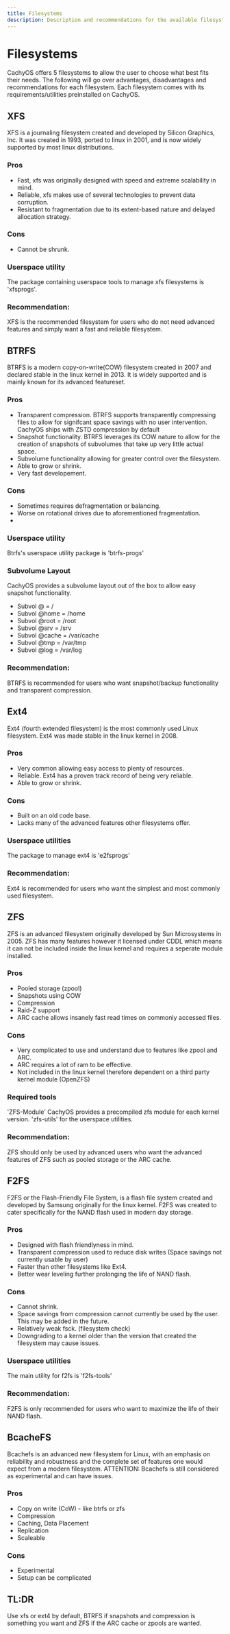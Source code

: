 ```yaml
---
title: Filesystems
description: Description and recommendations for the available filesystems. (ext4, f2fs, btrfs, xfs, zfs)
---
```


# Filesystems

CachyOS offers 5 filesystems to allow the user to choose what best fits their needs. The following will go over advantages, disadvantages and recommendations for each filesystem. Each filesystem comes with its requirements/utilities preinstalled on CachyOS.

## XFS
XFS is a journaling filesystem created and developed by Silicon Graphics, Inc. It was created in 1993, ported to linux in 2001, and is now widely supported by most linux distributions.
### Pros
- Fast, xfs was originally designed with speed and extreme scalability in mind.
- Reliable, xfs makes use of several technologies to prevent data corruption.
- Resistant to fragmentation due to its extent-based nature and delayed allocation strategy.
### Cons
- Cannot be shrunk.

### Userspace utility
The package containing userspace tools to manage xfs filesystems is 'xfsprogs'.

### Recommendation:
XFS is the recommended filesystem for users who do not need advanced features and simply want a fast and reliable filesystem.


## BTRFS
BTRFS is a modern copy-on-write(COW) filesystem created in 2007 and declared stable in the linux kernel in 2013. It is widely supported and is mainly known for its advanced featureset.
### Pros
- Transparent compression. BTRFS supports transparently compressing files to allow for signifcant space savings with no user intervention. CachyOS ships with ZSTD compression by default
- Snapshot functionality. BTRFS leverages its COW nature to allow for the creation of snapshots of subvolumes that take up very little actual space.
- Subvolume functionality allowing for greater control over the filesystem.
- Able to grow or shrink.
- Very fast developement.
### Cons
- Sometimes requires defragmentation or balancing.
- Worse on rotational drives due to aforementioned fragmentation.
-
### Userspace utility
Btrfs's userspace utility package is 'btrfs-progs'

### Subvolume Layout
CachyOS provides a subvolume layout out of the box to allow easy snapshot functionality.
- Subvol @ = /
- Subvol @home = /home
- Subvol @root = /root
- Subvol @srv = /srv
- Subvol @cache = /var/cache
- Subvol @tmp = /var/tmp
- Subvol @log = /var/log

### Recommendation:
BTRFS is recommended for users who want snapshot/backup functionality and transparent compression.


## Ext4
Ext4 (fourth extended filesystem) is the most commonly used Linux filesystem. Ext4 was made stable in the linux kernel in 2008.
### Pros
- Very common allowing easy access to plenty of resources.
- Reliable. Ext4 has a proven track record of being very reliable.
- Able to grow or shrink.
### Cons
- Built on an old code base.
- Lacks many of the advanced features other filesystems offer.

### Userspace utilities
The package to manage ext4 is 'e2fsprogs'

### Recommendation:
Ext4 is recommended for users who want the simplest and most commonly used filesystem.


## ZFS
ZFS is an advanced filesystem originally developed by Sun Microsystems in 2005. ZFS has many features however it licensed under CDDL which means it can not be included inside the linux kernel and requires a seperate module installed.
### Pros
- Pooled storage (zpool)
- Snapshots using COW
- Compression
- Raid-Z support
- ARC cache allows insanely fast read times on commonly accessed files.
### Cons
- Very complicated to use and understand due to features like zpool and ARC.
- ARC requires a lot of ram to be effective.
- Not included in the linux kernel therefore dependent on a third party kernel module (OpenZFS)

### Required tools
'ZFS-Module' CachyOS provides a precompiled zfs module for each kernel version.
'zfs-utils' for the userspace utilities.

### Recommendation:
ZFS should only be used by advanced users who want the advanced features of ZFS such as pooled storage or the ARC cache.


## F2FS
F2FS or the Flash-Friendly File System, is a flash file system created and developed by Samsung originally for the linux kernel. F2FS was created to cater specifically for the NAND flash used in modern day storage.
### Pros
- Designed with flash friendlyness in mind.
- Transparent compression used to reduce disk writes (Space savings not currently usable by user)
- Faster than other filesystems like Ext4.
- Better wear leveling further prolonging the life of NAND flash.
### Cons
- Cannot shrink.
- Space savings from compression cannot currently be used by the user. This may be added in the future.
- Relatively weak fsck. (filesystem check)
- Downgrading to a kernel older than the version that created the filesystem may cause issues.

### Userspace utilities
The main utility for f2fs is 'f2fs-tools'

### Recommendation:
F2FS is only recommended for users who want to maximize the life of their NAND flash.

## BcacheFS
Bcachefs is an advanced new filesystem for Linux, with an emphasis on reliability and robustness and the complete set of features one would expect from a modern filesystem.
ATTENTION: Bcachefs is still considered as experimental and can have issues.

### Pros
- Copy on write (CoW) - like btrfs or zfs
- Compression
- Caching, Data Placement
- Replication
- Scaleable
### Cons
- Experimental
- Setup can be complicated

## TL:DR
Use xfs or ext4 by default, BTRFS if snapshots and compression is something you want and ZFS if the ARC cache or zpools are wanted.


